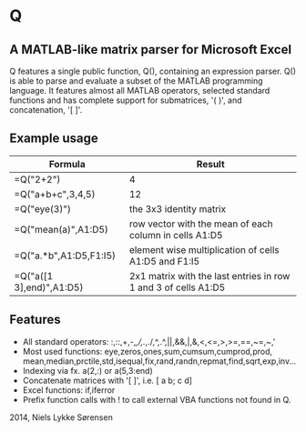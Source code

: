 Q 
====

A MATLAB-like matrix parser for Microsoft Excel
-------------

Q features a single public function, Q(), containing an expression parser.
Q() is able to parse and evaluate a subset of the MATLAB programming language.
It features almost all MATLAB operators, selected standard functions
and has complete support for submatrices, '( )', and concatenation, '[ ]'.

Example usage
------------

 Formula | Result 
---------|--------
=Q("2+2") | 4 
=Q("a+b+c",3,4,5) | 12
=Q("eye(3)")  |  the 3x3 identity matrix
=Q("mean(a)",A1:D5)      |row vector with the mean of each column in cells A1:D5
=Q("a.*b",A1:D5,F1:I5)   | element wise multiplication of cells A1:D5 and F1:I5
=Q("a([1 3],end)",A1:D5) | 2x1 matrix with the last entries in row 1 and 3 of cells A1:D5

Features
--------

  - All standard operators: :,::,+,-,*,/,.*,./,^,.^,||,&&,|,&,<,<=,>,>=,==,~=,~,'
  - Most used functions: eye,zeros,ones,sum,cumsum,cumprod,prod,
    mean,median,prctile,std,isequal,fix,rand,randn,repmat,find,sqrt,exp,inv...
  - Indexing via fx. a(2,:) or a(5,3:end)
  - Concatenate matrices with '[ ]', i.e. [ a b; c d]
  - Excel functions: if,iferror
  - Prefix function calls with ! to call external VBA functions not found in Q.

2014, Niels Lykke Sørensen
